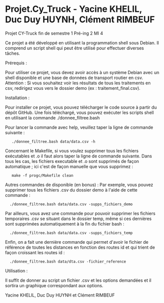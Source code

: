 # Projet.Cy_Truck - Yacine KHELIL, Duc Duy HUYNH, Clément RIMBEUF
Projet CY-Truck fin de semestre 1 Pré-ing 2 MI 4

Ce projet a été développé en utilisant la programmation shell sous Debian. Il comprend un script shell qui peut être utilisé pour effectuer diverses tâches.

Prérequis : 

   Pour utiliser ce projet, vous devez avoir accès à un système Debian avec un shell disponible et une base de données de transport routier en csv.
   Attention : Si vous souhaitez voir les résultats de tous les traitements en csv, redirigez vous vers le dossier demo (ex : traitement_final.csv).
   
Installation :

   Pour installer ce projet, vous pouvez télécharger le code source à partir du dépôt GitHub. Une fois téléchargé, vous pouvez exécuter les scripts shell en utilisant la commande ./donnee_filtree.bash 

   Pour lancer la commande avec help, veuillez taper la ligne de commande suivante :

       ./donnee_filtree.bash data/data.csv -h

   Concernant le Makefile, si vous voulez supprimer tous les fichiers exécutables et .o il faut alors taper la ligne de commande suivante. Dans tous les cas, les fichiers executable et .o sont supprimés de façon automatique ; ici c'est de façon manuelle que vous supprimez : 
      
       make -f progc/Makefile clean

Autres commandes de disponible (en bonus) :
   Par exemple, vous pouvez supprimer tous les fichiers .csv du dossier demo à l'aide de cette commande :

      ./donnee_filtree.bash data/data.csv -supps_fichiers_demo

   Par ailleurs, vous avez une commande pour pouvoir supprimer les fichiers temporaires .csv se situant dans le dossier temp, même si ces dernières sont supprimées automatiquement à la fin du fichier bash :

      ./donnee_filtree.bash data/data.csv -supps_fichiers_temp

Enfin, on a fait une dernière commande qui permet d'avoir le fichier de référence de toutes les distances en fonction des routes id et qui trient de façon croissant les routes id :

      ./donnee_filtree.bash data/dta.csv -fichier_reference

Utilisation :

  Il suffit de donner au script un fichier .csv et les options demandées et il sortira un graphique correspondant aux options.

Yacine KHELIL, Duc Duy HUYNH et Clément RIMBEUF
